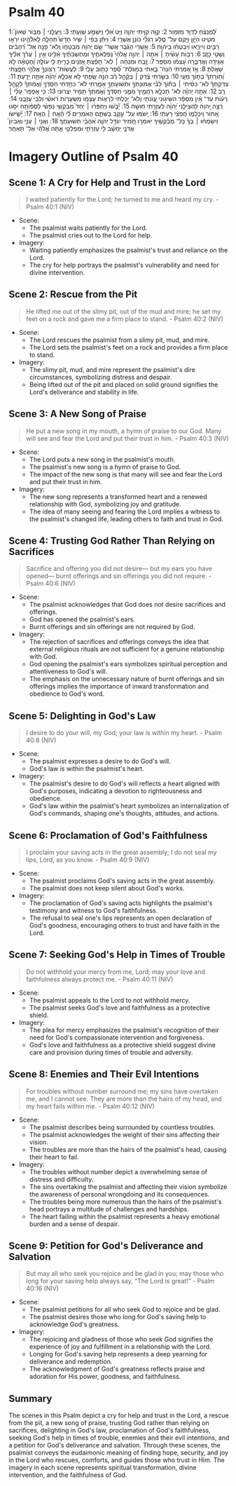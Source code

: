 # Psalm 40
1: לַ֝מְנַצֵּ֗חַ לְדָוִ֥ד מִזְמֽוֹר׃
2: קַוֺּ֣ה קִוִּ֣יתִי יְהוָ֑ה וַיֵּ֥ט אֵ֝לַ֗י וַיִּשְׁמַ֥ע שַׁוְעָתִֽי׃
3: וַיַּעֲלֵ֤נִי ׀ מִבּ֥וֹר שָׁאוֹן֮ מִטִּ֪יט הַיָּ֫וֵ֥ן וַיָּ֖קֶם עַל־ סֶ֥לַע רַגְלַ֗י כּוֹנֵ֥ן אֲשֻׁרָֽי׃
4: וַיִּתֵּ֬ן בְּפִ֨י ׀ שִׁ֥יר חָדָשׁ֮ תְּהִלָּ֪ה לֵֽאלֹ֫הֵ֥ינוּ יִרְא֣וּ רַבִּ֣ים וְיִירָ֑אוּ וְ֝יִבְטְח֗וּ בַּיהוָֽה׃
5: אַ֥שְֽׁרֵי הַגֶּ֗בֶר אֲשֶׁר־ שָׂ֣ם יְ֭הֹוָה מִבְטַח֑וֹ וְֽלֹא־ פָנָ֥ה אֶל־ רְ֝הָבִ֗ים וְשָׂטֵ֥י כָזָֽב׃
6: רַבּ֤וֹת עָשִׂ֨יתָ ׀ אַתָּ֤ה ׀ יְהוָ֣ה אֱלֹהַי֮ נִֽפְלְאֹתֶ֥יךָ וּמַחְשְׁבֹתֶ֗יךָ אֵ֫לֵ֥ינוּ אֵ֤ין ׀ עֲרֹ֬ךְ אֵלֶ֗יךָ אַגִּ֥ידָה וַאֲדַבֵּ֑רָה עָ֝צְמ֗וּ מִסַּפֵּֽר׃
7: זֶ֤בַח וּמִנְחָ֨ה ׀ לֹֽא־ חָפַ֗צְתָּ אָ֭זְנַיִם כָּרִ֣יתָ לִּ֑י עוֹלָ֥ה וַ֝חֲטָאָ֗ה לֹ֣א שָׁאָֽלְתָּ׃
8: אָ֣ז אָ֭מַרְתִּי הִנֵּה־ בָ֑אתִי בִּמְגִלַּת־ סֵ֝֗פֶר כָּת֥וּב עָלָֽי׃
9: לַֽעֲשֽׂוֹת־ רְצוֹנְךָ֣ אֱלֹהַ֣י חָפָ֑צְתִּי וְ֝ת֥וֹרָתְךָ֗ בְּת֣וֹךְ מֵעָֽי׃
10: בִּשַּׂ֤רְתִּי צֶ֨דֶק ׀ בְּקָ֘הָ֤ל רָ֗ב הִנֵּ֣ה שְׂ֭פָתַי לֹ֣א אֶכְלָ֑א יְ֝הוָ֗ה אַתָּ֥ה יָדָֽעְתָּ׃
11: צִדְקָתְךָ֬ לֹא־ כִסִּ֨יתִי ׀ בְּת֬וֹךְ לִבִּ֗י אֱמוּנָתְךָ֣ וּתְשׁוּעָתְךָ֣ אָמָ֑רְתִּי לֹא־ כִחַ֥דְתִּי חַסְדְּךָ֥ וַ֝אֲמִתְּךָ֗ לְקָהָ֥ל רָֽב׃
12: אַתָּ֤ה יְהוָ֗ה לֹא־ תִכְלָ֣א רַחֲמֶ֣יךָ מִמֶּ֑נִּי חַסְדְּךָ֥ וַ֝אֲמִתְּךָ֗ תָּמִ֥יד יִצְּרֽוּנִי׃
13: כִּ֤י אָפְפ֥וּ־ עָלַ֨י ׀ רָע֡וֹת עַד־ אֵ֬ין מִסְפָּ֗ר הִשִּׂיג֣וּנִי עֲ֭וֺנֹתַי וְלֹא־ יָכֹ֣לְתִּי לִרְא֑וֹת עָצְמ֥וּ מִשַּֽׂעֲר֥וֹת רֹ֝אשִׁ֗י וְלִבִּ֥י עֲזָבָֽנִי׃
14: רְצֵ֣ה יְ֭הוָה לְהַצִּילֵ֑נִי יְ֝הוָ֗ה לְעֶזְרָ֥תִי חֽוּשָׁה׃
15: יֵ֘בֹ֤שׁוּ וְיַחְפְּר֨וּ ׀ יַחַד֮ מְבַקְשֵׁ֥י נַפְשִׁ֗י לִסְפּ֫וֹתָ֥הּ יִסֹּ֣גוּ אָ֭חוֹר וְיִכָּלְמ֑וּ חֲ֝פֵצֵ֗י רָעָתִֽי׃
16: יָ֭שֹׁמּוּ עַל־ עֵ֣קֶב בָּשְׁתָּ֑ם הָאֹמְרִ֥ים לִ֝֗י הֶ֘אָ֥ח ׀ הֶאָֽח׃
17: יָ֘שִׂ֤ישׂוּ וְיִשְׂמְח֨וּ ׀ בְּךָ֗ כָּֽל־ מְבַ֫קְשֶׁ֥יךָ יֹאמְר֣וּ תָ֭מִיד יִגְדַּ֣ל יְהוָ֑ה אֹֽ֝הֲבֵ֗י תְּשׁוּעָתֶֽךָ׃
18: וַאֲנִ֤י ׀ עָנִ֣י וְאֶבְיוֹן֮ אֲדֹנָ֪י יַחֲשָׁ֫ב לִ֥י עֶזְרָתִ֣י וּמְפַלְטִ֣י אַ֑תָּה אֱ֝לֹהַ֗י אַל־ תְּאַחַֽר׃

# Imagery Outline of Psalm 40

## Scene 1: A Cry for Help and Trust in the Lord

> I waited patiently for the Lord; he turned to me and heard my cry. - Psalm 40:1 (NIV)

- Scene:
  - The psalmist waits patiently for the Lord.
  - The psalmist cries out to the Lord for help.
- Imagery:
  - Waiting patiently emphasizes the psalmist's trust and reliance on the Lord.
  - The cry for help portrays the psalmist's vulnerability and need for divine intervention.

## Scene 2: Rescue from the Pit

> He lifted me out of the slimy pit, out of the mud and mire; he set my feet on a rock and gave me a firm place to stand. - Psalm 40:2 (NIV)

- Scene:
  - The Lord rescues the psalmist from a slimy pit, mud, and mire.
  - The Lord sets the psalmist's feet on a rock and provides a firm place to stand.
- Imagery:
  - The slimy pit, mud, and mire represent the psalmist's dire circumstances, symbolizing distress and despair.
  - Being lifted out of the pit and placed on solid ground signifies the Lord's deliverance and stability in life.

## Scene 3: A New Song of Praise

> He put a new song in my mouth, a hymn of praise to our God. Many will see and fear the Lord and put their trust in him. - Psalm 40:3 (NIV)

- Scene:
  - The Lord puts a new song in the psalmist's mouth.
  - The psalmist's new song is a hymn of praise to God.
  - The impact of the new song is that many will see and fear the Lord and put their trust in him.
- Imagery:
  - The new song represents a transformed heart and a renewed relationship with God, symbolizing joy and gratitude.
  - The idea of many seeing and fearing the Lord implies a witness to the psalmist's changed life, leading others to faith and trust in God.

## Scene 4: Trusting God Rather Than Relying on Sacrifices

> Sacrifice and offering you did not desire— but my ears you have opened— burnt offerings and sin offerings you did not require. - Psalm 40:6 (NIV)

- Scene:
  - The psalmist acknowledges that God does not desire sacrifices and offerings.
  - God has opened the psalmist's ears.
  - Burnt offerings and sin offerings are not required by God.
- Imagery:
  - The rejection of sacrifices and offerings conveys the idea that external religious rituals are not sufficient for a genuine relationship with God.
  - God opening the psalmist's ears symbolizes spiritual perception and attentiveness to God's will.
  - The emphasis on the unnecessary nature of burnt offerings and sin offerings implies the importance of inward transformation and obedience to God's word.

## Scene 5: Delighting in God's Law

> I desire to do your will, my God; your law is within my heart. - Psalm 40:8 (NIV)

- Scene:
  - The psalmist expresses a desire to do God's will.
  - God's law is within the psalmist's heart.
- Imagery:
  - The psalmist's desire to do God's will reflects a heart aligned with God's purposes, indicating a devotion to righteousness and obedience.
  - God's law within the psalmist's heart symbolizes an internalization of God's commands, shaping one's thoughts, attitudes, and actions.

## Scene 6: Proclamation of God's Faithfulness

> I proclaim your saving acts in the great assembly; I do not seal my lips, Lord, as you know. - Psalm 40:9 (NIV)

- Scene:
  - The psalmist proclaims God's saving acts in the great assembly.
  - The psalmist does not keep silent about God's works.
- Imagery:
  - The proclamation of God's saving acts highlights the psalmist's testimony and witness to God's faithfulness.
  - The refusal to seal one's lips represents an open declaration of God's goodness, encouraging others to trust and have faith in the Lord.

## Scene 7: Seeking God's Help in Times of Trouble

> Do not withhold your mercy from me, Lord; may your love and faithfulness always protect me. - Psalm 40:11 (NIV)

- Scene:
  - The psalmist appeals to the Lord to not withhold mercy.
  - The psalmist seeks God's love and faithfulness as a protective shield.
- Imagery:
  - The plea for mercy emphasizes the psalmist's recognition of their need for God's compassionate intervention and forgiveness.
  - God's love and faithfulness as a protective shield suggest divine care and provision during times of trouble and adversity.

## Scene 8: Enemies and Their Evil Intentions

> For troubles without number surround me; my sins have overtaken me, and I cannot see. They are more than the hairs of my head, and my heart fails within me. - Psalm 40:12 (NIV)

- Scene:
  - The psalmist describes being surrounded by countless troubles.
  - The psalmist acknowledges the weight of their sins affecting their vision.
  - The troubles are more than the hairs of the psalmist's head, causing their heart to fail.
- Imagery:
  - The troubles without number depict a overwhelming sense of distress and difficulty.
  - The sins overtaking the psalmist and affecting their vision symbolize the awareness of personal wrongdoing and its consequences.
  - The troubles being more numerous than the hairs of the psalmist's head portrays a multitude of challenges and hardships.
  - The heart failing within the psalmist represents a heavy emotional burden and a sense of despair.

## Scene 9: Petition for God's Deliverance and Salvation

> But may all who seek you rejoice and be glad in you; may those who long for your saving help always say, “The Lord is great!” - Psalm 40:16 (NIV)

- Scene:
  - The psalmist petitions for all who seek God to rejoice and be glad.
  - The psalmist desires those who long for God's saving help to acknowledge God's greatness.
- Imagery:
  - The rejoicing and gladness of those who seek God signifies the experience of joy and fulfillment in a relationship with the Lord.
  - Longing for God's saving help represents a deep yearning for deliverance and redemption.
  - The acknowledgment of God's greatness reflects praise and adoration for His power, goodness, and faithfulness.

## Summary

The scenes in this Psalm depict a cry for help and trust in the Lord, a rescue from the pit, a new song of praise, trusting God rather than relying on sacrifices, delighting in God's law, proclamation of God's faithfulness, seeking God's help in times of trouble, enemies and their evil intentions, and a petition for God's deliverance and salvation. Through these scenes, the psalmist conveys the eudaimonic meaning of finding hope, security, and joy in the Lord who rescues, comforts, and guides those who trust in Him. The imagery in each scene represents spiritual transformation, divine intervention, and the faithfulness of God.